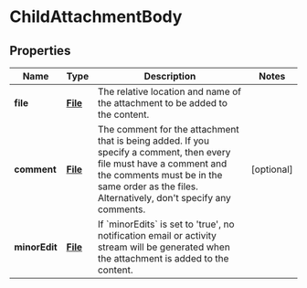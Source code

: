 # ChildAttachmentBody

## Properties
Name | Type | Description | Notes
------------ | ------------- | ------------- | -------------
**file** | [**File**](File.md) | The relative location and name of the attachment to be added to the content. | 
**comment** | [**File**](File.md) | The comment for the attachment that is being added. If you specify a comment, then every file must have a comment and the comments must be in the same order as the files. Alternatively, don&#x27;t specify any comments. |  [optional]
**minorEdit** | [**File**](File.md) | If &#x60;minorEdits&#x60; is set to &#x27;true&#x27;, no notification email or activity stream will be generated when the attachment is added to the content. | 
